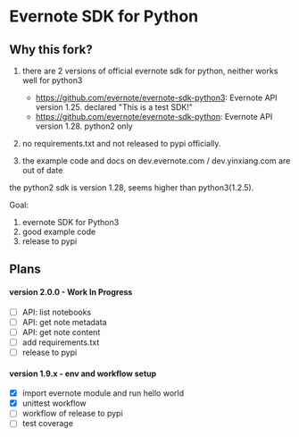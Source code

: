Evernote SDK for Python
============================================

## Why this fork?

1. there are 2 versions of official evernote sdk for python, neither works well for python3

    - https://github.com/evernote/evernote-sdk-python3: Evernote API version 1.25. declared "This is a test SDK!"
    - https://github.com/evernote/evernote-sdk-python: Evernote API version 1.28. python2 only

2. no requirements.txt and not released to pypi officially.
3. the example code and docs on dev.evernote.com / dev.yinxiang.com are out of date


the python2 sdk is version 1.28, seems higher than python3(1.2.5).

Goal:

1. evernote SDK for Python3
2. good example code
3. release to pypi


## Plans


#### version 2.0.0 - Work In Progress

- [ ] API: list notebooks
- [ ] API: get note metadata
- [ ] API: get note content
- [ ] add requirements.txt
- [ ] release to pypi

#### version 1.9.x - env and workflow setup

- [x] import evernote module and run hello world
- [x] unittest workflow
- [ ] workflow of release to pypi
- [ ] test coverage
